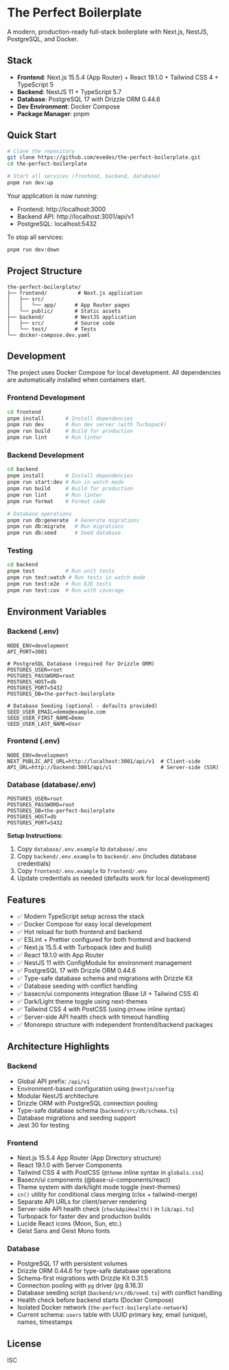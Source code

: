 # The Perfect Boilerplate

A modern, production-ready full-stack boilerplate with Next.js, NestJS, PostgreSQL, and Docker.

## Stack

- **Frontend**: Next.js 15.5.4 (App Router) + React 19.1.0 + Tailwind CSS 4 + TypeScript 5
- **Backend**: NestJS 11 + TypeScript 5.7
- **Database**: PostgreSQL 17 with Drizzle ORM 0.44.6
- **Dev Environment**: Docker Compose
- **Package Manager**: pnpm

## Quick Start

```bash
# Clone the repository
git clone https://github.com/evedes/the-perfect-boilerplate.git
cd the-perfect-boilerplate

# Start all services (frontend, backend, database)
pnpm run dev:up
```

Your application is now running:
- Frontend: http://localhost:3000
- Backend API: http://localhost:3001/api/v1
- PostgreSQL: localhost:5432

To stop all services:
```bash
pnpm run dev:down
```

## Project Structure

```
the-perfect-boilerplate/
├── frontend/          # Next.js application
│   ├── src/
│   │   └── app/      # App Router pages
│   └── public/       # Static assets
├── backend/          # NestJS application
│   ├── src/          # Source code
│   └── test/         # Tests
└── docker-compose.dev.yaml
```

## Development

The project uses Docker Compose for local development. All dependencies are automatically installed when containers start.

### Frontend Development

```bash
cd frontend
pnpm install       # Install dependencies
pnpm run dev       # Run dev server (with Turbopack)
pnpm run build     # Build for production
pnpm run lint      # Run linter
```

### Backend Development

```bash
cd backend
pnpm install       # Install dependencies
pnpm run start:dev # Run in watch mode
pnpm run build     # Build for production
pnpm run lint      # Run linter
pnpm run format    # Format code

# Database operations
pnpm run db:generate  # Generate migrations
pnpm run db:migrate   # Run migrations
pnpm run db:seed      # Seed database
```

### Testing

```bash
cd backend
pnpm test          # Run unit tests
pnpm run test:watch # Run tests in watch mode
pnpm run test:e2e  # Run E2E tests
pnpm run test:cov  # Run with coverage
```

## Environment Variables

### Backend (.env)
```env
NODE_ENV=development
API_PORT=3001

# PostgreSQL Database (required for Drizzle ORM)
POSTGRES_USER=root
POSTGRES_PASSWORD=root
POSTGRES_HOST=db
POSTGRES_PORT=5432
POSTGRES_DB=the-perfect-boilerplate

# Database Seeding (optional - defaults provided)
SEED_USER_EMAIL=demo@example.com
SEED_USER_FIRST_NAME=Demo
SEED_USER_LAST_NAME=User
```

### Frontend (.env)
```env
NODE_ENV=development
NEXT_PUBLIC_API_URL=http://localhost:3001/api/v1  # Client-side
API_URL=http://backend:3001/api/v1                # Server-side (SSR)
```

### Database (database/.env)
```env
POSTGRES_USER=root
POSTGRES_PASSWORD=root
POSTGRES_DB=the-perfect-boilerplate
POSTGRES_HOST=db
POSTGRES_PORT=5432
```

**Setup Instructions**:
1. Copy `database/.env.example` to `database/.env`
2. Copy `backend/.env.example` to `backend/.env` (includes database credentials)
3. Copy `frontend/.env.example` to `frontend/.env`
4. Update credentials as needed (defaults work for local development)

## Features

- ✅ Modern TypeScript setup across the stack
- ✅ Docker Compose for easy local development
- ✅ Hot reload for both frontend and backend
- ✅ ESLint + Prettier configured for both frontend and backend
- ✅ Next.js 15.5.4 with Turbopack (dev and build)
- ✅ React 19.1.0 with App Router
- ✅ NestJS 11 with ConfigModule for environment management
- ✅ PostgreSQL 17 with Drizzle ORM 0.44.6
- ✅ Type-safe database schema and migrations with Drizzle Kit
- ✅ Database seeding with conflict handling
- ✅ basecn/ui components integration (Base UI + Tailwind CSS 4)
- ✅ Dark/Light theme toggle using next-themes
- ✅ Tailwind CSS 4 with PostCSS (using `@theme` inline syntax)
- ✅ Server-side API health check with timeout handling
- ✅ Monorepo structure with independent frontend/backend packages

## Architecture Highlights

### Backend
- Global API prefix: `/api/v1`
- Environment-based configuration using `@nestjs/config`
- Modular NestJS architecture
- Drizzle ORM with PostgreSQL connection pooling
- Type-safe database schema (`backend/src/db/schema.ts`)
- Database migrations and seeding support
- Jest 30 for testing

### Frontend
- Next.js 15.5.4 App Router (App Directory structure)
- React 19.1.0 with Server Components
- Tailwind CSS 4 with PostCSS (`@theme` inline syntax in `globals.css`)
- Basecn/ui components (@base-ui-components/react)
- Theme system with dark/light mode toggle (next-themes)
- `cn()` utility for conditional class merging (clsx + tailwind-merge)
- Separate API URLs for client/server rendering
- Server-side API health check (`checkApiHealth()` in `lib/api.ts`)
- Turbopack for faster dev and production builds
- Lucide React icons (Moon, Sun, etc.)
- Geist Sans and Geist Mono fonts

### Database
- PostgreSQL 17 with persistent volumes
- Drizzle ORM 0.44.6 for type-safe database operations
- Schema-first migrations with Drizzle Kit 0.31.5
- Connection pooling with `pg` driver (pg 8.16.3)
- Database seeding script (`backend/src/db/seed.ts`) with conflict handling
- Health check before backend starts (Docker Compose)
- Isolated Docker network (`the-perfect-boilerplate-network`)
- Current schema: `users` table with UUID primary key, email (unique), names, timestamps

## License

ISC
